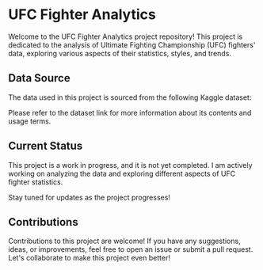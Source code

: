 # UFC Fighter Analytics

Welcome to the UFC Fighter Analytics project repository! This project is dedicated to the analysis of Ultimate Fighting Championship (UFC) fighters' data, exploring various aspects of their statistics, styles, and trends.

## Data Source
The data used in this project is sourced from the following Kaggle dataset:

Please refer to the dataset link for more information about its contents and usage terms.

## Current Status
This project is a work in progress, and it is not yet completed. I am actively working on analyzing the data and exploring different aspects of UFC fighter statistics.

Stay tuned for updates as the project progresses!

## Contributions
Contributions to this project are welcome! If you have any suggestions, ideas, or improvements, feel free to open an issue or submit a pull request. Let's collaborate to make this project even better!
